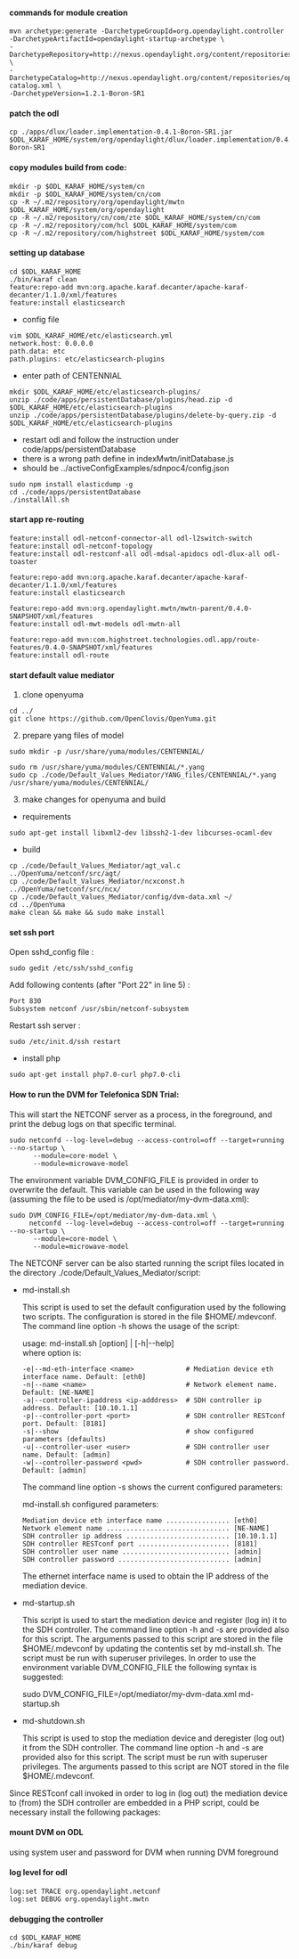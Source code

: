 
#### commands for module creation
```
mvn archetype:generate -DarchetypeGroupId=org.opendaylight.controller -DarchetypeArtifactId=opendaylight-startup-archetype \
-DarchetypeRepository=http://nexus.opendaylight.org/content/repositories/opendaylight.release/ \
-DarchetypeCatalog=http://nexus.opendaylight.org/content/repositories/opendaylight.release/archetype-catalog.xml \
-DarchetypeVersion=1.2.1-Boron-SR1
```

#### patch the odl
````
cp ./apps/dlux/loader.implementation-0.4.1-Boron-SR1.jar $ODL_KARAF_HOME/system/org/opendaylight/dlux/loader.implementation/0.4.1-Boron-SR1

````

#### copy modules build from code:

```
mkdir -p $ODL_KARAF_HOME/system/cn
mkdir -p $ODL_KARAF_HOME/system/cn/com
cp -R ~/.m2/repository/org/opendaylight/mwtn $ODL_KARAF_HOME/system/org/opendaylight
cp -R ~/.m2/repository/cn/com/zte $ODL_KARAF_HOME/system/cn/com
cp -R ~/.m2/repository/com/hcl $ODL_KARAF_HOME/system/com
cp -R ~/.m2/repository/com/highstreet $ODL_KARAF_HOME/system/com
```
#### setting up database
```
cd $ODL_KARAF_HOME
./bin/karaf clean
feature:repo-add mvn:org.apache.karaf.decanter/apache-karaf-decanter/1.1.0/xml/features
feature:install elasticsearch
```
- config file
````
vim $ODL_KARAF_HOME/etc/elasticsearch.yml
network.host: 0.0.0.0
path.data: etc
path.plugins: etc/elasticsearch-plugins
````
- enter path of CENTENNIAL
```
mkdir $ODL_KARAF_HOME/etc/elasticsearch-plugins/
unzip ./code/apps/persistentDatabase/plugins/head.zip -d $ODL_KARAF_HOME/etc/elasticsearch-plugins
unzip ./code/apps/persistentDatabase/plugins/delete-by-query.zip -d $ODL_KARAF_HOME/etc/elasticsearch-plugins
```
- restart odl and follow the instruction under code/apps/persistentDatabase
- there is a wrong path define in indexMwtn/initDatabase.js
- should be ../activeConfigExamples/sdnpoc4/config.json
```
sudo npm install elasticdump -g
cd ./code/apps/persistentDatabase
./installAll.sh
```

#### start app re-routing
````
feature:install odl-netconf-connector-all odl-l2switch-switch
feature:install odl-netconf-topology
feature:install odl-restconf-all odl-mdsal-apidocs odl-dlux-all odl-toaster

feature:repo-add mvn:org.apache.karaf.decanter/apache-karaf-decanter/1.1.0/xml/features
feature:install elasticsearch

feature:repo-add mvn:org.opendaylight.mwtn/mwtn-parent/0.4.0-SNAPSHOT/xml/features
feature:install odl-mwt-models odl-mwtn-all

feature:repo-add mvn:com.highstreet.technologies.odl.app/route-features/0.4.0-SNAPSHOT/xml/features
feature:install odl-route
````

#### start default value mediator 
1. clone openyuma
````
cd ../
git clone https://github.com/OpenClovis/OpenYuma.git
````
2. prepare yang files of model
````
sudo mkdir -p /usr/share/yuma/modules/CENTENNIAL/
````
````
sudo rm /usr/share/yuma/modules/CENTENNIAL/*.yang
sudo cp ./code/Default_Values_Mediator/YANG_files/CENTENNIAL/*.yang /usr/share/yuma/modules/CENTENNIAL/
````
3. make changes for openyuma and build
- requirements
````
sudo apt-get install libxml2-dev libssh2-1-dev libcurses-ocaml-dev
````
- build
````
cp ./code/Default_Values_Mediator/agt_val.c ../OpenYuma/netconf/src/agt/
cp ./code/Default_Values_Mediator/ncxconst.h ../OpenYuma/netconf/src/ncx/
cp ./code/Default_Values_Mediator/config/dvm-data.xml ~/
cd ../OpenYuma
make clean && make && sudo make install
````

#### set ssh port
Open sshd_config file :
````
sudo gedit /etc/ssh/sshd_config
````
Add following contents (after "Port 22" in line 5) :
````
Port 830
Subsystem netconf /usr/sbin/netconf-subsystem
````
Restart ssh server :
````
sudo /etc/init.d/ssh restart
````
- install php
```
sudo apt-get install php7.0-curl php7.0-cli
```

#### How to run the DVM for Telefonica SDN Trial:

This will start the NETCONF server as a process, in the foreground, and print the debug logs on that specific terminal.
````
sudo netconfd --log-level=debug --access-control=off --target=running --no-startup \
	  --module=core-model \
	  --module=microwave-model
````
The environment variable DVM_CONFIG_FILE is provided in order to overwrite the default. 
This variable can be used in the following way (assuming the file to be used is /opt/mediator/my-dvm-data.xml):
````
sudo DVM_CONFIG_FILE=/opt/mediator/my-dvm-data.xml \
     netconfd --log-level=debug --access-control=off --target=running --no-startup \
	  --module=core-model \
	  --module=microwave-model
````
The NETCONF server can be also started running the script files located in the directory ./code/Default_Values_Mediator/script:

  - md-install.sh

    This script is used to set the default configuration used by the following two scripts.
    The configuration is stored in the file $HOME/.mdevconf.
    The command line option -h shows the usage of the script:

      usage: md-install.sh [option] | [-h|--help]\
      where option is:
      
        -e|--md-eth-interface <name>             # Mediation device eth interface name. Default: [eth0]
        -n|--name <name>                         # Network element name. Default: [NE-NAME]
        -a|--controller-ipaddress <ip-adddress>  # SDH controller ip address. Default: [10.10.1.1]
        -p|--controller-port <port>              # SDH controller RESTconf port. Default: [8181]
        -s|--show                                # show configured parameters (defaults)
        -u|--controller-user <user>              # SDH controller user name. Default: [admin]
        -w|--controller-password <pwd>           # SDH controller password. Default: [admin]

    The command line option -s shows the current configured parameters:

      md-install.sh configured parameters:
        
        Mediation device eth interface name ................ [eth0]
        Network element name ............................... [NE-NAME]
        SDH controller ip address .......................... [10.10.1.1]
        SDH controller RESTconf port ....................... [8181]
        SDH controller user name ........................... [admin]
        SDH controller password ............................ [admin]

    The ethernet interface name is used to obtain the IP address of the mediation device.

  - md-startup.sh

    This script is used to start the mediation device and register (log in) it to the SDH controller.
    The command line option -h and -s are provided also for this script.
    The arguments passed to this script are stored in the file $HOME/.mdevconf by updating the contentis set by md-install.sh.
    The script must be run with superuser privileges.
    In order to use the environment variable DVM_CONFIG_FILE the following syntax is suggested:

      sudo DVM_CONFIG_FILE=/opt/mediator/my-dvm-data.xml md-startup.sh


  - md-shutdown.sh

    This script is used to stop the mediation device and deregister (log out) it from the SDH controller.
    The command line option -h and -s are provided also for this script.
    The script must be run with superuser privileges.
    The arguments passed to this script are NOT stored in the file $HOME/.mdevconf.

  Since RESTconf call invoked in order to log in (log out) the mediation device to (from) the SDH controller are embedded in a PHP script, could be necessary install the following packages:

    
#### mount DVM on ODL
using system user and password for DVM when running DVM foreground

#### log level for odl
````
log:set TRACE org.opendaylight.netconf
log:set DEBUG org.opendaylight.mwtn
````

#### debugging the controller
````
cd $ODL_KARAF_HOME
./bin/karaf debug
````
